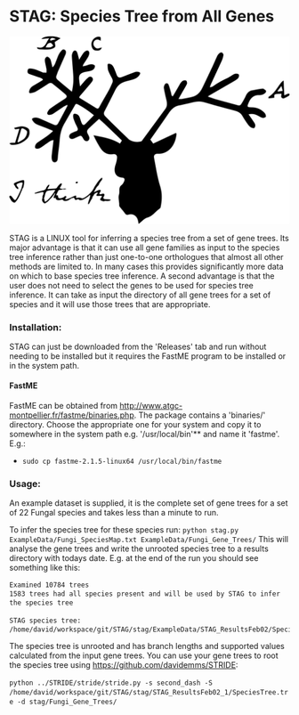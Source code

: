 # STAG: Species Tree from All Genes

![STAG logo](stag_logo.png)

STAG is a LINUX tool for inferring a species tree from a set of gene trees. Its major advantage is that it can use all gene families as input to the species tree inference rather than just one-to-one orthologues that almost all other methods are limited to. In many cases this provides significantly more data on which to base species tree inference. A second advantage is that the user does not need to select the genes to be used for species tree inference. It can take as input the directory of all gene trees for a set of species and it will use those trees that are appropriate.

### Installation:
STAG can just be downloaded from the 'Releases' tab and run without needing to be installed but it requires the FastME program to be installed or in the system path.

#### FastME
FastME can be obtained from http://www.atgc-montpellier.fr/fastme/binaries.php. The package contains a 'binaries/' directory. Choose the appropriate one for your system and copy it to somewhere in the system path e.g. '/usr/local/bin'** and name it 'fastme'. E.g.:

- `sudo cp fastme-2.1.5-linux64 /usr/local/bin/fastme`

### Usage:
An example dataset is supplied, it is the complete set of gene trees for a set of 22 Fungal species and takes less than a minute to run.

To infer the species tree for these species run:
`python stag.py ExampleData/Fungi_SpeciesMap.txt ExampleData/Fungi_Gene_Trees/`
This will analyse the gene trees and write the unrooted species tree to a results directory with todays date. E.g. at the end of the run you should see something like this:

```
Examined 10784 trees
1583 trees had all species present and will be used by STAG to infer the species tree

STAG species tree: /home/david/workspace/git/STAG/stag/ExampleData/STAG_ResultsFeb02/SpeciesTree.tre
```

The species tree is unrooted and has branch lengths and supported values calculated from the input gene trees. You can use your gene trees to root the species tree using https://github.com/davidemms/STRIDE:

`python ../STRIDE/stride/stride.py -s second_dash -S /home/david/workspace/git/STAG/stag/STAG_ResultsFeb02_1/SpeciesTree.tre -d stag/Fungi_Gene_Trees/`
